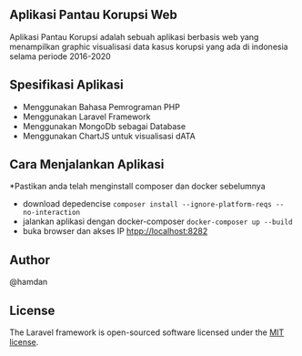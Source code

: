 ## Aplikasi Pantau Korupsi Web

Aplikasi Pantau Korupsi adalah sebuah aplikasi berbasis web yang menampilkan graphic visualisasi data kasus korupsi yang ada di indonesia selama periode 2016-2020

## Spesifikasi Aplikasi
- Menggunakan Bahasa Pemrograman PHP
- Menggunakan Laravel Framework
- Menggunakan MongoDb sebagai Database
- Menggunakan ChartJS untuk visualisasi dATA

## Cara Menjalankan Aplikasi

*Pastikan anda telah menginstall composer dan docker sebelumnya

- download depedencise
`
composer install --ignore-platform-reqs --no-interaction
`
- jalankan aplikasi dengan docker-composer
`
docker-composer up --build
`
- buka browser dan akses IP <a href="htpp://localhost:8282">htpp://localhost:8282</a>

## Author
@hamdan

## License

The Laravel framework is open-sourced software licensed under the [MIT license](https://opensource.org/licenses/MIT).

